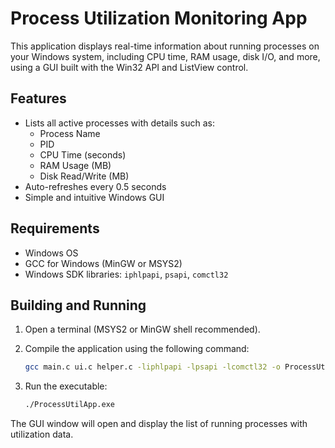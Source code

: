 # Process Utilization Monitoring App

This application displays real-time information about running processes on your Windows system, including CPU time, RAM usage, disk I/O, and more, using a GUI built with the Win32 API and ListView control.

## Features

- Lists all active processes with details such as:
  - Process Name
  - PID
  - CPU Time (seconds)
  - RAM Usage (MB)
  - Disk Read/Write (MB)
- Auto-refreshes every 0.5 seconds
- Simple and intuitive Windows GUI

## Requirements

- Windows OS
- GCC for Windows (MinGW or MSYS2)
- Windows SDK libraries: `iphlpapi`, `psapi`, `comctl32`

## Building and Running

1. Open a terminal (MSYS2 or MinGW shell recommended).

2. Compile the application using the following command:

   ```bash
   gcc main.c ui.c helper.c -liphlpapi -lpsapi -lcomctl32 -o ProcessUtilApp.exe
   ```

3. Run the executable:

   ```bash
   ./ProcessUtilApp.exe
   ```

The GUI window will open and display the list of running processes with utilization data.
